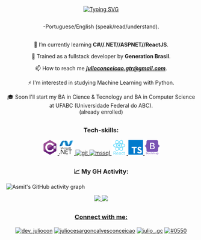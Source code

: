 
 <div align="center">
 
[![Typing SVG](https://readme-typing-svg.herokuapp.com?size=23&duration=3500&color=00C0F7&background=00FF8E00&center=true&multiline=true&width=560&height=150&lines=Hi!!+I'm+Julio+c%3A;And%2C+I'm+a+Full-stack+dev.;Feel+free+to+take+a+look+at+my+repositories!+)](https://git.io/typing-svg)
 </div>

##
  
  <div class="pitch" align="center">
-Portuguese/English (speak/read/understand).<br>
    <br>
  
🌱 I’m currently learning **C#//.NET//ASPNET//ReactJS**.
  
💙 Trained as a fullstack developer by **Generation Brasil**.

📫 How to reach me ***julioconceicao.gtr@gmail.com***.

⚡ I'm interested in studying Machine Learning with Python.
  
🎓 Soon I'll start my BA in Cience & Tecnology and BA in Computer Science at UFABC (Universidade Federal do ABC).<br>
(already enrolled)<br>
 </div>
  
  
  ##
  
  <div align="center">
<h3 align="center">Tech-skills:</h3>
<a href="https://www.w3schools.com/cs/" target="_blank" rel="noreferrer"> <img src="https://raw.githubusercontent.com/devicons/devicon/master/icons/csharp/csharp-original.svg" alt="csharp" width="40" height="40"/> </a> <a href="https://dotnet.microsoft.com/" target="_blank" rel="noreferrer"> <img src="https://raw.githubusercontent.com/devicons/devicon/master/icons/dot-net/dot-net-original-wordmark.svg" alt="dotnet" width="40" height="40"/> </a> <a href="https://git-scm.com/" target="_blank" rel="noreferrer"> <img src="https://www.vectorlogo.zone/logos/git-scm/git-scm-icon.svg" alt="git" width="40" height="40"/> </a> <a href="https://www.microsoft.com/en-us/sql-server" target="_blank" rel="noreferrer"> <img src="https://www.svgrepo.com/show/303229/microsoft-sql-server-logo.svg" alt="mssql" width="40" height="40"/> </a> <a href="https://reactjs.org/" target="_blank" rel="noreferrer"> <img src="https://raw.githubusercontent.com/devicons/devicon/master/icons/react/react-original-wordmark.svg" alt="react" width="40" height="40"/> </a> <a href="https://www.typescriptlang.org/" target="_blank" rel="noreferrer"> <img src="https://raw.githubusercontent.com/devicons/devicon/master/icons/typescript/typescript-original.svg" alt="typescript" width="40" height="40"/> </a>
  <a href="https://getbootstrap.com" target="_blank" rel="noreferrer"> <img src="https://raw.githubusercontent.com/devicons/devicon/master/icons/bootstrap/bootstrap-plain-wordmark.svg" alt="bootstrap" width="40" height="40"/> </a></p>
  </div>
  
  ##
  <div align="center">
 <h3> 📈 My GH Activity: </h3>
  </div>
  
![Asmit's GitHub activity graph](https://activity-graph.herokuapp.com/graph?username=julioconceicao&hide_border=true&theme=redical)
  
  <div align="center">
  <a href="https://github.com/julioconceicao">
  <img height="150em" src="https://github-readme-stats.vercel.app/api?username=julioconceicao&show_icons=true&theme=dark&include_all_commits=true&count_private=true"/>
  <img height="150em" src="https://github-readme-stats.vercel.app/api/top-langs/?username=julioconceicao&layout=compact&langs_count=7&theme=dark"/>
</div>
 
 ##
  
<h3 align="center">Connect with me:</h3>
<p align="center">
<a href="https://twitter.com/dev_juliocon" target="blank"><img align="center" src="https://raw.githubusercontent.com/rahuldkjain/github-profile-readme-generator/master/src/images/icons/Social/twitter.svg" alt="dev_juliocon" height="30" width="40" /></a>
<a href="https://linkedin.com/in/juliocesargoncalvesconceicao" target="blank"><img align="center" src="https://raw.githubusercontent.com/rahuldkjain/github-profile-readme-generator/master/src/images/icons/Social/linked-in-alt.svg" alt="juliocesargoncalvesconceicao" height="30" width="40" /></a>
<a href="https://instagram.com/julio_.gc" target="blank"><img align="center" src="https://raw.githubusercontent.com/rahuldkjain/github-profile-readme-generator/master/src/images/icons/Social/instagram.svg" alt="julio_.gc" height="30" width="40" /></a>
<a href="https://discord.gg/#0550" target="blank"><img align="center" src="https://raw.githubusercontent.com/rahuldkjain/github-profile-readme-generator/master/src/images/icons/Social/discord.svg" alt="#0550" height="39" width="44" /></a>
</p>


  



